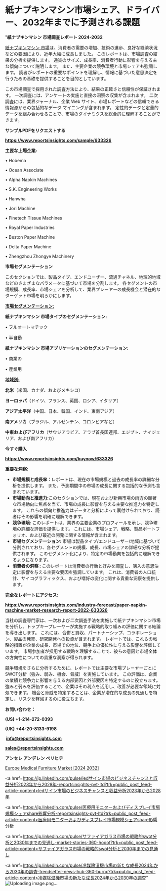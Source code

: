# 紙ナプキンマシン市場シェア、ドライバー、2032年までに予測される課題

"<strong>紙ナプキンマシン 市場調査レポート 2024-2032</strong>

<a href=https://www.reportsinsights.com/sample/633326>紙ナプキンマシン 市場</a>は、消費者の需要の増加、技術の進歩、良好な経済状況などの要因により、近年大幅に成長しました。 このレポートは、市場調査の結果の分析を提供します。 通貨のサイズ、成長率、消費者行動に影響を与える主な傾向について説明します。 また、主要企業の競争環境と市場シェアも強調します。 読者がレポートの重要なポイントを理解し、情報に基づいた意思決定を行うための基礎を提供することを目的としています。

この市場調査で採用された調査方法により、結果の正確さと信頼性が保証されます。 一次調査には、アンケートの実施と直接の洞察の収集が含まれます。 二次調査には、業界ジャーナル、企業 Web サイト、市場レポートなどの信頼できる情報源からの包括的なデータ マイニングが含まれます。 定性的データと定量的データを組み合わせることで、市場のダイナミクスを総合的に理解することができます。

<strong><b>サンプルPDFをリクエストする</b></strong>

<a href=https://www.reportsinsights.com/sample/633326><strong><u>https://www.reportsinsights.com/sample/633326</u></strong></a>

<strong>主要な上場企業:</strong>

• Hobema

• Ocean Associate

• Alpha Napkin Machines

• S.K. Engineering Works

• Hanwha

• Jori Machine

• Finetech Tissue Machines

• Royal Paper Industries

• Beston Paper Machine

• Delta Paper Machine

• Zhengzhou Zhongye Machinery

<strong>市場セグメンテーション</strong>

このセクションでは、製品タイプ、エンドユーザー、流通チャネル、地理的地域などのさまざまなパラメータに基づいて市場を分割します。 各セグメントの市場規模、成長率、市場シェアを分析して、業界プレーヤーの成長機会と潜在的なターゲット市場を明らかにします。

<strong><u>市場セグメンテーション</u></strong><strong><u>:</u></strong>

<strong>紙ナプキンマシン 市場タイプのセグメンテーション:</strong>

• フルオートマチック

• 半自動

<strong>紙ナプキンマシン 市場アプリケーションのセグメンテーション:</strong>

• 商業の

• 産業用

<strong><u>地域別</u></strong><strong><u>:</u></strong>

<strong>北米</strong>（米国、カナダ、およびメキシコ）

<strong>ヨーロッパ</strong>（ドイツ、フランス、英国、ロシア、イタリア）

<strong>アジア太平洋</strong>（中国、日本、韓国、インド、東南アジア）

<strong>南アメリカ</strong>（ブラジル、アルゼンチン、コロンビアなど）

<strong>中東およびアフリカ</strong>（サウジアラビア、アラブ首長国連邦、エジプト、ナイジェリア、および南アフリカ）

<strong>今すぐ購入</strong>

<a href=https://www.reportsinsights.com/buynow/633326><strong><u>https://www.reportsinsights.com/buynow/633326</u></strong></a>

<strong>重要な洞察:</strong>
<ul>
  <li><strong>市場規模と成長率：</strong>レポートは、現在の市場規模と過去の成長率の詳細な分析を提供します。 また、予測期間中の市場の成長に関する包括的な予測も含まれています。</li>
  <li><strong>市場動向と推進力:</strong>このセクションでは、現在および新興市場の両方の顕著な市場動向に焦点を当て、市場の成長に影響を与える主要な推進力を特定します。 これらの傾向と推進力はデータと分析によって裏付けられており、読者はその影響を明確に理解できます。</li>
  <li><strong>競争環境</strong>: このレポートは、業界の主要企業のプロフィールを示し、競争環境の詳細な評価を提供します。 これには、市場シェア、戦略、製品ポートフォリオ、および最近の開発に関する情報が含まれます。</li>
  <li><strong>市場セグメンテーション: </strong>市場は製品タイプ/エンドユーザー/地域に基づいて分割されており、各セグメントの規模、成長、市場シェアの詳細な分析が提供されます。 このセグメント化により、特定の市場動向を包括的に理解できるようになります。</li>
  <li><strong>消費者の洞察 : </strong>このレポートは消費者の行動と好みを調査し、購入の意思決定に影響を与える主要な要因を強調しています。 これは、消費者の人口統計、サイコグラフィックス、および嗜好の変化に関する貴重な洞察を提供します。</li>
</ul>
<strong>完全なレポートにアクセス:</strong>

<a href=https://www.reportsinsights.com/industry-forecast/paper-napkin-machine-market-research-report-2022-633326><strong><u><b>https://www.reportsinsights.com/industry-forecast/paper-napkin-machine-market-research-report-2022-633326</b></u></strong></a>

当社の調査専門家は、一次および二次調査手法を実施して紙ナプキンマシン市場を分析し、トップキープレーヤーが実施する戦略的取り組みの評価に関する結論を導き出します。 これには、合併と買収、パートナーシップ、コラボレーション、製品の発売、研究開発への投資が含まれます。 レポートでは、これらの戦略的措置が企業の成長、市場での地位、競争上の優位性に与える影響を評価しています。 市場参加者が採用する戦略を理解することで、彼らの意図と市場全体の方向性についての貴重な洞察が得られます。

競争環境をさらに分析するために、レポートでは主要な市場プレーヤーごとにSWOT分析（強み、弱み、機会、脅威）を実施しています。 この評価は、企業の業績と競争力に影響を与える内部要因と外部要因を特定するのに役立ちます。 強みと弱みを評価することで、企業はその利点を活用し、改善が必要な領域に対処できます。 機会と脅威を特定することは、企業が潜在的な成長の見通しを特定し、リスクを軽減するのに役立ちます。

<strong>お問い合わせ：</strong>

<strong>(US) +1-214-272-0393</strong>

<strong>(UK) +44-20-8133-9198</strong>

<strong> </strong><a href=info@reportsinsights.com><strong><u>info@reportsinsights.com</u></strong></a>

<a href=sales@reportsinsights.com><strong><u>sales@reportsinsights.com</u></strong></a>

<strong>アンセレ アンデレン ベリヒテ</strong>

<a href=https://www.linkedin.com/pulse/europe-medical-furniture-market-in-depth-analysis-up4bf/>Europe Medical Furniture Market [2024 2032]</a>

<a href=https://jp.linkedin.com/pulse/ledサイン市場のビジネスチャンスと収益分析2023年から2028年-reportsinsights-pvt-ltd?trk=public_post_feed-article-content>ledサイン市場のビジネスチャンスと収益分析2023年から2028年</a>

<a href=https://jp.linkedin.com/pulse/医療用モニターおよびディスプレイ市場規模シェアshare影響分析-reportsinsights-pvt-ltd?trk=public_post_feed-article-content>医療用モニターおよびディスプレイ市場規模シェアshare影響分析</a>

<a href=https://jp.linkedin.com/pulse/サファイアガラス市場の戦略的swot分析と2030年までの見通し-market-stories-360-hooof?trk=public_post_feed-article-content>サファイアガラス市場の戦略的swot分析と2030年までの見通し</a>

<a href=https://jp.linkedin.com/pulse/冷媒除湿機市場の新たな成長2024年から2030年の調査-trendsetter-news-hub-360-burnc?trk=public_post_feed-article-content>冷媒除湿機市場の新たな成長2024年から2030年の調査</a>"
![Uploading image.png…]()
